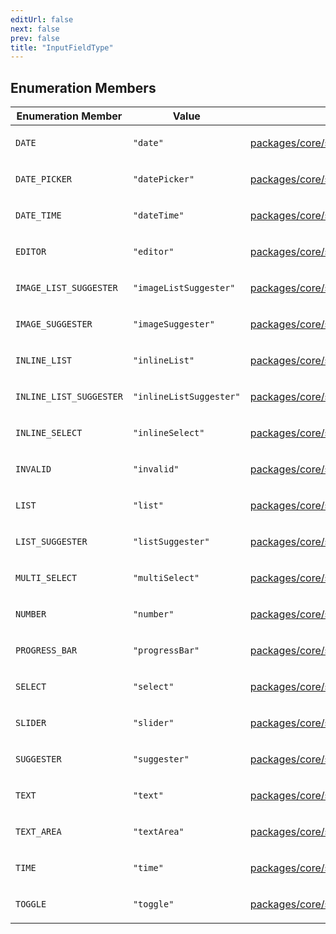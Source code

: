 ```yaml
---
editUrl: false
next: false
prev: false
title: "InputFieldType"
---
```


## Enumeration Members

<table>
<thead>
<tr>
<th>Enumeration Member</th>
<th>Value</th>
<th>Defined in</th>
</tr>
</thead>
<tbody>
<tr>
<td>

`DATE`

</td>
<td>

`"date"`

</td>
<td>

[packages/core/src/config/FieldConfigs.ts:30](https://github.com/mProjectsCode/obsidian-meta-bind-plugin/blob/f6219a613aed1d40ff7f62bc1faab53d3dd969bb/packages/core/src/config/FieldConfigs.ts#L30)

</td>
</tr>
<tr>
<td>

`DATE_PICKER`

</td>
<td>

`"datePicker"`

</td>
<td>

[packages/core/src/config/FieldConfigs.ts:32](https://github.com/mProjectsCode/obsidian-meta-bind-plugin/blob/f6219a613aed1d40ff7f62bc1faab53d3dd969bb/packages/core/src/config/FieldConfigs.ts#L32)

</td>
</tr>
<tr>
<td>

`DATE_TIME`

</td>
<td>

`"dateTime"`

</td>
<td>

[packages/core/src/config/FieldConfigs.ts:44](https://github.com/mProjectsCode/obsidian-meta-bind-plugin/blob/f6219a613aed1d40ff7f62bc1faab53d3dd969bb/packages/core/src/config/FieldConfigs.ts#L44)

</td>
</tr>
<tr>
<td>

`EDITOR`

</td>
<td>

`"editor"`

</td>
<td>

[packages/core/src/config/FieldConfigs.ts:35](https://github.com/mProjectsCode/obsidian-meta-bind-plugin/blob/f6219a613aed1d40ff7f62bc1faab53d3dd969bb/packages/core/src/config/FieldConfigs.ts#L35)

</td>
</tr>
<tr>
<td>

`IMAGE_LIST_SUGGESTER`

</td>
<td>

`"imageListSuggester"`

</td>
<td>

[packages/core/src/config/FieldConfigs.ts:43](https://github.com/mProjectsCode/obsidian-meta-bind-plugin/blob/f6219a613aed1d40ff7f62bc1faab53d3dd969bb/packages/core/src/config/FieldConfigs.ts#L43)

</td>
</tr>
<tr>
<td>

`IMAGE_SUGGESTER`

</td>
<td>

`"imageSuggester"`

</td>
<td>

[packages/core/src/config/FieldConfigs.ts:36](https://github.com/mProjectsCode/obsidian-meta-bind-plugin/blob/f6219a613aed1d40ff7f62bc1faab53d3dd969bb/packages/core/src/config/FieldConfigs.ts#L36)

</td>
</tr>
<tr>
<td>

`INLINE_LIST`

</td>
<td>

`"inlineList"`

</td>
<td>

[packages/core/src/config/FieldConfigs.ts:42](https://github.com/mProjectsCode/obsidian-meta-bind-plugin/blob/f6219a613aed1d40ff7f62bc1faab53d3dd969bb/packages/core/src/config/FieldConfigs.ts#L42)

</td>
</tr>
<tr>
<td>

`INLINE_LIST_SUGGESTER`

</td>
<td>

`"inlineListSuggester"`

</td>
<td>

[packages/core/src/config/FieldConfigs.ts:41](https://github.com/mProjectsCode/obsidian-meta-bind-plugin/blob/f6219a613aed1d40ff7f62bc1faab53d3dd969bb/packages/core/src/config/FieldConfigs.ts#L41)

</td>
</tr>
<tr>
<td>

`INLINE_SELECT`

</td>
<td>

`"inlineSelect"`

</td>
<td>

[packages/core/src/config/FieldConfigs.ts:38](https://github.com/mProjectsCode/obsidian-meta-bind-plugin/blob/f6219a613aed1d40ff7f62bc1faab53d3dd969bb/packages/core/src/config/FieldConfigs.ts#L38)

</td>
</tr>
<tr>
<td>

`INVALID`

</td>
<td>

`"invalid"`

</td>
<td>

[packages/core/src/config/FieldConfigs.ts:46](https://github.com/mProjectsCode/obsidian-meta-bind-plugin/blob/f6219a613aed1d40ff7f62bc1faab53d3dd969bb/packages/core/src/config/FieldConfigs.ts#L46)

</td>
</tr>
<tr>
<td>

`LIST`

</td>
<td>

`"list"`

</td>
<td>

[packages/core/src/config/FieldConfigs.ts:39](https://github.com/mProjectsCode/obsidian-meta-bind-plugin/blob/f6219a613aed1d40ff7f62bc1faab53d3dd969bb/packages/core/src/config/FieldConfigs.ts#L39)

</td>
</tr>
<tr>
<td>

`LIST_SUGGESTER`

</td>
<td>

`"listSuggester"`

</td>
<td>

[packages/core/src/config/FieldConfigs.ts:40](https://github.com/mProjectsCode/obsidian-meta-bind-plugin/blob/f6219a613aed1d40ff7f62bc1faab53d3dd969bb/packages/core/src/config/FieldConfigs.ts#L40)

</td>
</tr>
<tr>
<td>

`MULTI_SELECT`

</td>
<td>

`"multiSelect"`

</td>
<td>

[packages/core/src/config/FieldConfigs.ts:29](https://github.com/mProjectsCode/obsidian-meta-bind-plugin/blob/f6219a613aed1d40ff7f62bc1faab53d3dd969bb/packages/core/src/config/FieldConfigs.ts#L29)

</td>
</tr>
<tr>
<td>

`NUMBER`

</td>
<td>

`"number"`

</td>
<td>

[packages/core/src/config/FieldConfigs.ts:33](https://github.com/mProjectsCode/obsidian-meta-bind-plugin/blob/f6219a613aed1d40ff7f62bc1faab53d3dd969bb/packages/core/src/config/FieldConfigs.ts#L33)

</td>
</tr>
<tr>
<td>

`PROGRESS_BAR`

</td>
<td>

`"progressBar"`

</td>
<td>

[packages/core/src/config/FieldConfigs.ts:37](https://github.com/mProjectsCode/obsidian-meta-bind-plugin/blob/f6219a613aed1d40ff7f62bc1faab53d3dd969bb/packages/core/src/config/FieldConfigs.ts#L37)

</td>
</tr>
<tr>
<td>

`SELECT`

</td>
<td>

`"select"`

</td>
<td>

[packages/core/src/config/FieldConfigs.ts:28](https://github.com/mProjectsCode/obsidian-meta-bind-plugin/blob/f6219a613aed1d40ff7f62bc1faab53d3dd969bb/packages/core/src/config/FieldConfigs.ts#L28)

</td>
</tr>
<tr>
<td>

`SLIDER`

</td>
<td>

`"slider"`

</td>
<td>

[packages/core/src/config/FieldConfigs.ts:25](https://github.com/mProjectsCode/obsidian-meta-bind-plugin/blob/f6219a613aed1d40ff7f62bc1faab53d3dd969bb/packages/core/src/config/FieldConfigs.ts#L25)

</td>
</tr>
<tr>
<td>

`SUGGESTER`

</td>
<td>

`"suggester"`

</td>
<td>

[packages/core/src/config/FieldConfigs.ts:34](https://github.com/mProjectsCode/obsidian-meta-bind-plugin/blob/f6219a613aed1d40ff7f62bc1faab53d3dd969bb/packages/core/src/config/FieldConfigs.ts#L34)

</td>
</tr>
<tr>
<td>

`TEXT`

</td>
<td>

`"text"`

</td>
<td>

[packages/core/src/config/FieldConfigs.ts:26](https://github.com/mProjectsCode/obsidian-meta-bind-plugin/blob/f6219a613aed1d40ff7f62bc1faab53d3dd969bb/packages/core/src/config/FieldConfigs.ts#L26)

</td>
</tr>
<tr>
<td>

`TEXT_AREA`

</td>
<td>

`"textArea"`

</td>
<td>

[packages/core/src/config/FieldConfigs.ts:27](https://github.com/mProjectsCode/obsidian-meta-bind-plugin/blob/f6219a613aed1d40ff7f62bc1faab53d3dd969bb/packages/core/src/config/FieldConfigs.ts#L27)

</td>
</tr>
<tr>
<td>

`TIME`

</td>
<td>

`"time"`

</td>
<td>

[packages/core/src/config/FieldConfigs.ts:31](https://github.com/mProjectsCode/obsidian-meta-bind-plugin/blob/f6219a613aed1d40ff7f62bc1faab53d3dd969bb/packages/core/src/config/FieldConfigs.ts#L31)

</td>
</tr>
<tr>
<td>

`TOGGLE`

</td>
<td>

`"toggle"`

</td>
<td>

[packages/core/src/config/FieldConfigs.ts:24](https://github.com/mProjectsCode/obsidian-meta-bind-plugin/blob/f6219a613aed1d40ff7f62bc1faab53d3dd969bb/packages/core/src/config/FieldConfigs.ts#L24)

</td>
</tr>
</tbody>
</table>
